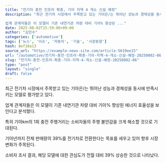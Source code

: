 ```yaml
---
title: "전기차 충전 인프라 확충, 기아 지역 4 개소 신설 예정"
description: "최근 전기차 시장에서 주목받고 있는 기아은/는 뛰어난 성능과 경제성을 동시에 만족시키는 모델로 평가받고 있다.

업계 관계자들은 이 모델이 기존 내연기관 차량 대비 기아% 향상된 ..."
date: 2025-08-02T15:59:00+09:00
author: "김민수"
categories: ['automotive']
tags: ['뉴스', '이슈', '자동차', '기술', '시장동향']
hash: 8ef10a13
source_url: "https://example-news-site.com/article-5619ee15"
url: "/automotive/전기차-충전-인프라-확충-기아-지역-4-개소-신설-예정-20250802-06/"
slug: "전기차-충전-인프라-확충-기아-지역-4-개소-신설-예정-20250802-06"
type: "post"
layout: "single"
draft: false
---
```


최근 전기차 시장에서 주목받고 있는 기아은/는 뛰어난 성능과 경제성을 동시에 만족시키는 모델로 평가받고 있다.

업계 관계자들은 이 모델이 기존 내연기관 차량 대비 기아% 향상된 에너지 효율성을 보인다고 분석했다.

특히 기아km의 1회 충전 주행거리는 소비자들의 주행 불안감을 크게 해소할 것으로 기대된다.

기아년까지 전체 판매량의 39%를 전기차로 전환한다는 목표를 세우고 있어 향후 시장 변화가 주목된다.

소비자 조사 결과, 해당 모델에 대한 관심도가 전월 대비 39% 상승한 것으로 나타났다.
